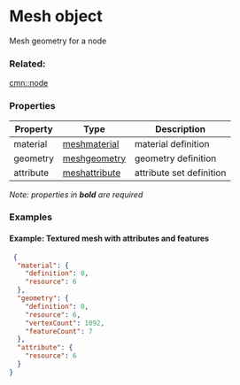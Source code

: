 # Mesh object

Mesh geometry for a node

### Related:

[cmn::node](node.cmn.md)
### Properties

| Property | Type | Description |
| --- | --- | --- |
| material | [meshmaterial](meshmaterial.cmn.md) | material definition |
| geometry | [meshgeometry](meshgeometry.cmn.md) | geometry definition |
| attribute | [meshattribute](meshattribute.cmn.md) | attribute set definition |

*Note: properties in **bold** are required*

### Examples 

#### Example: Textured mesh with attributes and features 

```json
 {
  "material": {
    "definition": 0,
    "resource": 6
  },
  "geometry": {
    "definition": 0,
    "resource": 6,
    "vertexCount": 1092,
    "featureCount": 7
  },
  "attribute": {
    "resource": 6
  }
} 
```

